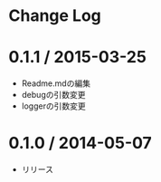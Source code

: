 # Change Log

0.1.1 / 2015-03-25
===================

* Readme.mdの編集
* debugの引数変更
* loggerの引数変更


0.1.0 / 2014-05-07
===================

* リリース